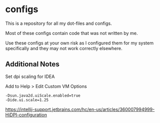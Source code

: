 # configs
This is a repository for all my dot-files and configs.

Most of these configs contain code that was not written by me.

Use these configs at your own risk as I configured them for my system specifically and they may not work correctly elsewhere.


## Additional Notes



Set dpi scaling for IDEA

Add to Help > Edit Custom VM Options
```text
-Dsun.java2d.uiScale.enabled=true
-Dide.ui.scale=1.25
``` 

https://intellij-support.jetbrains.com/hc/en-us/articles/360007994999-HiDPI-configuration

